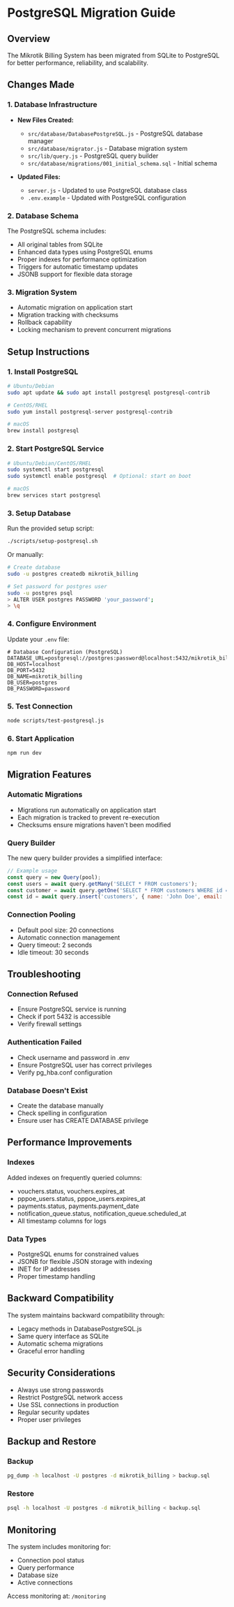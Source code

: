 # PostgreSQL Migration Guide

## Overview
The Mikrotik Billing System has been migrated from SQLite to PostgreSQL for better performance, reliability, and scalability.

## Changes Made

### 1. Database Infrastructure
- **New Files Created:**
  - `src/database/DatabasePostgreSQL.js` - PostgreSQL database manager
  - `src/database/migrator.js` - Database migration system
  - `src/lib/query.js` - PostgreSQL query builder
  - `src/database/migrations/001_initial_schema.sql` - Initial schema

- **Updated Files:**
  - `server.js` - Updated to use PostgreSQL database class
  - `.env.example` - Updated with PostgreSQL configuration

### 2. Database Schema
The PostgreSQL schema includes:
- All original tables from SQLite
- Enhanced data types using PostgreSQL enums
- Proper indexes for performance optimization
- Triggers for automatic timestamp updates
- JSONB support for flexible data storage

### 3. Migration System
- Automatic migration on application start
- Migration tracking with checksums
- Rollback capability
- Locking mechanism to prevent concurrent migrations

## Setup Instructions

### 1. Install PostgreSQL
```bash
# Ubuntu/Debian
sudo apt update && sudo apt install postgresql postgresql-contrib

# CentOS/RHEL
sudo yum install postgresql-server postgresql-contrib

# macOS
brew install postgresql
```

### 2. Start PostgreSQL Service
```bash
# Ubuntu/Debian/CentOS/RHEL
sudo systemctl start postgresql
sudo systemctl enable postgresql  # Optional: start on boot

# macOS
brew services start postgresql
```

### 3. Setup Database
Run the provided setup script:
```bash
./scripts/setup-postgresql.sh
```

Or manually:
```bash
# Create database
sudo -u postgres createdb mikrotik_billing

# Set password for postgres user
sudo -u postgres psql
> ALTER USER postgres PASSWORD 'your_password';
> \q
```

### 4. Configure Environment
Update your `.env` file:
```env
# Database Configuration (PostgreSQL)
DATABASE_URL=postgresql://postgres:password@localhost:5432/mikrotik_billing
DB_HOST=localhost
DB_PORT=5432
DB_NAME=mikrotik_billing
DB_USER=postgres
DB_PASSWORD=password
```

### 5. Test Connection
```bash
node scripts/test-postgresql.js
```

### 6. Start Application
```bash
npm run dev
```

## Migration Features

### Automatic Migrations
- Migrations run automatically on application start
- Each migration is tracked to prevent re-execution
- Checksums ensure migrations haven't been modified

### Query Builder
The new query builder provides a simplified interface:
```javascript
// Example usage
const query = new Query(pool);
const users = await query.getMany('SELECT * FROM customers');
const customer = await query.getOne('SELECT * FROM customers WHERE id = $1', [1]);
const id = await query.insert('customers', { name: 'John Doe', email: 'john@example.com' });
```

### Connection Pooling
- Default pool size: 20 connections
- Automatic connection management
- Query timeout: 2 seconds
- Idle timeout: 30 seconds

## Troubleshooting

### Connection Refused
- Ensure PostgreSQL service is running
- Check if port 5432 is accessible
- Verify firewall settings

### Authentication Failed
- Check username and password in .env
- Ensure PostgreSQL user has correct privileges
- Verify pg_hba.conf configuration

### Database Doesn't Exist
- Create the database manually
- Check spelling in configuration
- Ensure user has CREATE DATABASE privilege

## Performance Improvements

### Indexes
Added indexes on frequently queried columns:
- vouchers.status, vouchers.expires_at
- pppoe_users.status, pppoe_users.expires_at
- payments.status, payments.payment_date
- notification_queue.status, notification_queue.scheduled_at
- All timestamp columns for logs

### Data Types
- PostgreSQL enums for constrained values
- JSONB for flexible JSON storage with indexing
- INET for IP addresses
- Proper timestamp handling

## Backward Compatibility

The system maintains backward compatibility through:
- Legacy methods in DatabasePostgreSQL.js
- Same query interface as SQLite
- Automatic schema migrations
- Graceful error handling

## Security Considerations

- Always use strong passwords
- Restrict PostgreSQL network access
- Use SSL connections in production
- Regular security updates
- Proper user privileges

## Backup and Restore

### Backup
```bash
pg_dump -h localhost -U postgres -d mikrotik_billing > backup.sql
```

### Restore
```bash
psql -h localhost -U postgres -d mikrotik_billing < backup.sql
```

## Monitoring

The system includes monitoring for:
- Connection pool status
- Query performance
- Database size
- Active connections

Access monitoring at: `/monitoring`